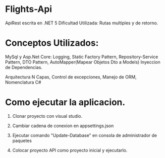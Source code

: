 # Flights-Api
ApiRest escrita en .NET 5
Dificultad Utilizada: Rutas multiples y de retorno.
# Conceptos Utilizados: 
MySql y Asp.Net Core:
Logging,
Static Factory Pattern,
Repository-Service Pattern,
DTO Pattern,
AutoMapper(Mapear Objetos Dto a Models)
Inyeccion de Dependencias.

Arquitectura N Capas,
Control de excepciones,
Manejo de ORM,
Nomenclatura C#

# Como ejecutar la aplicacion.

1. Clonar proyecto con visual studio.

2. Cambiar cadena de conexion en appsettings.json

3. Ejecutar comando "Update-Database" en consola de administrador de paquetes

4. Colocar proyecto API como proyecto inicial y ejecutarlo.
